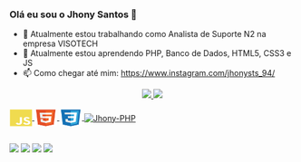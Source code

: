 ### Olá eu sou o Jhony Santos 👋


- 🔭 Atualmente estou trabalhando como Analista de Suporte N2 na empresa VISOTECH
- 🌱 Atualmente estou aprendendo PHP, Banco de Dados, HTML5, CSS3 e JS
- 📫 Como chegar até mim: https://www.instagram.com/jhonysts_94/

<div align="center">
  <a href="https://github.com/jhonysantos">
  <img height="180em" src="https://github-readme-stats.vercel.app/api?username=jhonysantos&show_icons=true&theme=dark&include_all_commits=true&count_private=true"/>
  <img height="180em" src="https://github-readme-stats.vercel.app/api/top-langs/?username=jhonysantos&layout=compact&langs_count=7&theme=dark"/>
</div>
<div style="display: inline_block"><br>
  <img align="center" alt="Jhony-Js" height="30" width="40" src="https://raw.githubusercontent.com/devicons/devicon/master/icons/javascript/javascript-plain.svg">
  <img align="center" alt="Jhony-HTML" height="30" width="40" src="https://raw.githubusercontent.com/devicons/devicon/master/icons/html5/html5-original.svg">
  <img align="center" alt="Jhony-CSS" height="30" width="40" src="https://raw.githubusercontent.com/devicons/devicon/master/icons/css3/css3-original.svg">
  <img align="center" alt="Jhony-PHP" height="60" width="70" src="https://cdn.jsdelivr.net/gh/devicons/devicon/icons/php/php-original.svg" />
  
  ##
 
<div> 
  <a href="https://www.youtube.com/c/JhonySantos" target="_blank"><img src="https://img.shields.io/badge/YouTube-FF0000?style=for-the-badge&logo=youtube&logoColor=white" target="_blank"></a>
  <a href="https://www.instagram.com/jhonysts_94/" target="_blank"><img src="https://img.shields.io/badge/-Instagram-%23E4405F?style=for-the-badge&logo=instagram&logoColor=white" target="_blank"></a>
  <a href = "mailto:jhony.cemi@gmail.com"><img src="https://img.shields.io/badge/-Gmail-%23333?style=for-the-badge&logo=gmail&logoColor=white" target="_blank"></a>
  <a href="https://www.linkedin.com/in/jhony-santos-09101994/" target="_blank"><img src="https://img.shields.io/badge/-LinkedIn-%230077B5?style=for-the-badge&logo=linkedin&logoColor=white" target="_blank"></a> 
        

  
  </div>
